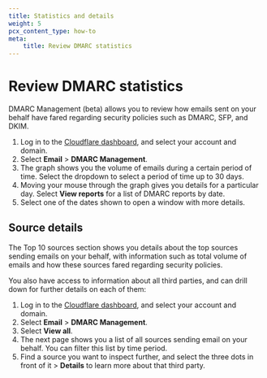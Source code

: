 ```yaml
---
title: Statistics and details
weight: 5
pcx_content_type: how-to
meta:
    title: Review DMARC statistics
---
```


# Review DMARC statistics

DMARC Management (beta) allows you to review how emails sent on your behalf have fared regarding security policies such as DMARC, SFP, and DKIM.

1. Log in to the [Cloudflare dashboard](https://dash.cloudflare.com/), and select your account and domain.
2. Select **Email** > **DMARC Management**.
3. The graph shows you the volume of emails during a certain period of time. Select the dropdown to select a period of time up to 30 days. 
4. Moving your mouse through the graph gives you details for a particular day. Select **View reports** for a list of DMARC reports by date.
5. Select one of the dates shown to open a window with more details.

## Source details

The Top 10 sources section shows you details about the top sources sending emails on your behalf, with information such as total volume of emails and how these sources fared regarding security policies.

You also have access to information about all third parties, and can drill down for further details on each of them:

1. Log in to the [Cloudflare dashboard](https://dash.cloudflare.com/), and select your account and domain.
2. Select **Email** > **DMARC Management**.
3. Select **View all**.
4. The next page shows you a list of all sources sending email on your behalf. You can filter this list by time period.
5. Find a source you want to inspect further, and select the three dots in front of it > **Details** to learn more about that third party. 